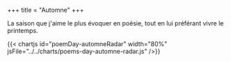 +++
title = "Automne"
+++

La saison que j'aime le plus évoquer en poésie, tout en lui préférant vivre le printemps.

{{< chartjs id="poemDay-automneRadar" width="80%" jsFile="../../charts/poems-day-automne-radar.js" />}}
